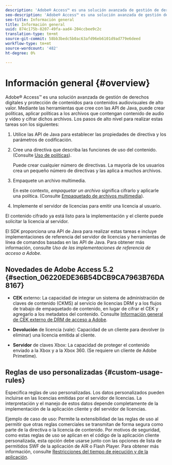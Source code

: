 ```yaml
---
description: 'Adobe® Access™ es una solución avanzada de gestión de derechos digitales y protección de contenidos para contenidos audiovisuales de alto valor. Mediante las herramientas que cree con las API de Java, puede crear políticas, aplicar políticas a los archivos que contengan contenido de audio y vídeo y cifrar dichos archivos. Los pasos de alto nivel para realizar estas tareas son los siguientes '
seo-description: 'Adobe® Access™ es una solución avanzada de gestión de derechos digitales y protección de contenidos para contenidos audiovisuales de alto valor. Mediante las herramientas que cree con las API de Java, puede crear políticas, aplicar políticas a los archivos que contengan contenido de audio y vídeo y cifrar dichos archivos. Los pasos de alto nivel para realizar estas tareas son los siguientes '
seo-title: Información general
title: Información general
uuid: 874c175b-8207-49fa-aad4-204ccbee9c2c
translation-type: tm+mt
source-git-commit: 58bb3bedc5b0ac63afd96eb6101d9ad779e6deed
workflow-type: tm+mt
source-wordcount: '482'
ht-degree: 0%

---
```



# Información general {#overview}

Adobe® Access™ es una solución avanzada de gestión de derechos digitales y protección de contenidos para contenidos audiovisuales de alto valor. Mediante las herramientas que cree con las API de Java, puede crear políticas, aplicar políticas a los archivos que contengan contenido de audio y vídeo y cifrar dichos archivos. Los pasos de alto nivel para realizar estas tareas son los siguientes:

1. Utilice las API de Java para establecer las propiedades de directiva y los parámetros de codificación.
1. Cree una directiva que describa las funciones de uso del contenido. (Consulte [Uso de políticas](../../aaxs-protecting-content/content-working-with-policies/content-working-with-policies-overview.md)).

   Puede crear cualquier número de directivas. La mayoría de los usuarios crea un pequeño número de directivas y las aplica a muchos archivos.

1. Empaquete un archivo multimedia.

   En este contexto, *empaquetar un archivo* significa cifrarlo y aplicarle una política. (Consulte [Empaquetado de archivos multimedia](../../aaxs-protecting-content/content-packaging-media-files/content-packaging-media-files-overview.md)).

1. Implemente el servidor de licencias para emitir una licencia al usuario.

El contenido cifrado ya está listo para la implementación y el cliente puede solicitar la licencia al servidor.

El SDK proporciona una API de Java para realizar estas tareas e incluye implementaciones de referencia del servidor de licencias y herramientas de línea de comandos basadas en las API de Java. Para obtener más información, consulte *Uso de las implementaciones de referencia de acceso a Adobe*.

## Novedades de Adobe Access 5.2 {#section_06220EDE36B54DCB9CA7963B76DA8167}

* **CEK** externo: La capacidad de integrar un sistema de administración de claves de contenido (CKMS) al servicio de licencias DRM y a los flujos de trabajo de empaquetado de contenido, en lugar de cifrar el CEK y agregarlo a los metadatos del contenido. Consulte [Información general de CEK externo de DRM de acceso a Adobe](../../aaxs-drm-xkey-mgmt/aaxs-drm-using-external-cek-overview.md).

* **Devolución** de licencia (vale): Capacidad de un cliente para devolver (o eliminar) una licencia emitida al cliente.
* **Servidor** de claves Xbox: La capacidad de proteger el contenido enviado a la Xbox y a la Xbox 360. (Se requiere un cliente de Adobe Primetime).

## Reglas de uso personalizadas {#custom-usage-rules}

Especifica reglas de uso personalizadas. Los datos personalizados pueden incluirse en las licencias emitidas por el servidor de licencias. La interpretación y el manejo de estos datos depende completamente de la implementación de la aplicación cliente y del servidor de licencias.

Ejemplo de caso de uso: Permite la extensibilidad de las reglas de uso al permitir que otras reglas comerciales se transmitan de forma segura como parte de la directiva o la licencia de contenido. Por motivos de seguridad, como estas reglas de uso se aplican en el código de la aplicación cliente personalizada, esta opción debe usarse junto con las opciones de lista de permitidos SWF de la aplicación de AIR o Flash Player. Para obtener más información, consulte [Restricciones del tiempo de ejecución y de la aplicación](../../aaxs-protecting-content/content-introduction/content-usage-rules/content-runtime-application-restrictions/content-allowlist-air.md).
